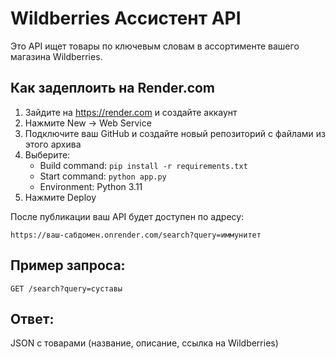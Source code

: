 # Wildberries Ассистент API

Это API ищет товары по ключевым словам в ассортименте вашего магазина Wildberries.

## Как задеплоить на Render.com

1. Зайдите на https://render.com и создайте аккаунт
2. Нажмите New → Web Service
3. Подключите ваш GitHub и создайте новый репозиторий с файлами из этого архива
4. Выберите:
   - Build command: `pip install -r requirements.txt`
   - Start command: `python app.py`
   - Environment: Python 3.11
5. Нажмите Deploy

После публикации ваш API будет доступен по адресу:
```
https://ваш-сабдомен.onrender.com/search?query=иммунитет
```

## Пример запроса:
```
GET /search?query=суставы
```

## Ответ:
JSON с товарами (название, описание, ссылка на Wildberries)